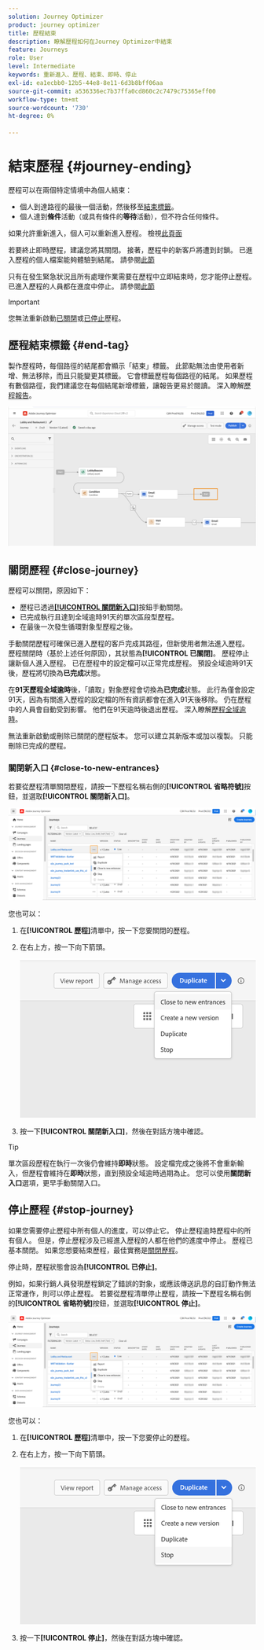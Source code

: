 ```yaml
---
solution: Journey Optimizer
product: journey optimizer
title: 歷程結束
description: 瞭解歷程如何在Journey Optimizer中結束
feature: Journeys
role: User
level: Intermediate
keywords: 重新進入、歷程、結束、即時、停止
exl-id: ea1ecbb0-12b5-44e8-8e11-6d3b8bff06aa
source-git-commit: a536336ec7b37ffa0cd860c2c7479c75365eff00
workflow-type: tm+mt
source-wordcount: '730'
ht-degree: 0%

---
```


# 結束歷程 {#journey-ending}

歷程可以在兩個特定情境中為個人結束：

* 個人到達路徑的最後一個活動，然後移至[結束標籤](#end-tag)。
* 個人達到&#x200B;**條件**&#x200B;活動（或具有條件的&#x200B;**等待**&#x200B;活動），但不符合任何條件。

如果允許重新進入，個人可以重新進入歷程。 檢視[此頁面](../building-journeys/journey-properties.md#entrance)

若要終止即時歷程，建議您將其關閉。 接著，歷程中的新客戶將遭到封鎖。 已進入歷程的個人檔案能夠體驗到結尾。 請參閱[此節](#close-journey)

只有在發生緊急狀況且所有處理作業需要在歷程中立即結束時，您才能停止歷程。 已進入歷程的人員都在進度中停止。 請參閱[此節](../building-journeys/journey.md#stop-journey)

>[!IMPORTANT]
>
>您無法重新啟動[已關閉](#close-journey)或[已停止](#stop-journey)歷程。


## 歷程結束標籤 {#end-tag}

製作歷程時，每個路徑的結尾都會顯示「結束」標籤。 此節點無法由使用者新增、無法移除，而且只能變更其標籤。 它會標籤歷程每個路徑的結尾。 如果歷程有數個路徑，我們建議您在每個結尾新增標籤，讓報告更易於閱讀。 深入瞭解[歷程報告](../reports/live-report.md)。

![](assets/journey-end.png)

## 關閉歷程 {#close-journey}

歷程可以關閉，原因如下：

* 歷程已透過[**[!UICONTROL 關閉新入口]**](#close-to-new-entrances)按鈕手動關閉。
* 已完成執行且達到全域逾時91天的單次區段型歷程。
* 在最後一次發生循環對象型歷程之後。

手動關閉歷程可確保已進入歷程的客戶完成其路徑，但新使用者無法進入歷程。 歷程關閉時（基於上述任何原因），其狀態為&#x200B;**[!UICONTROL 已關閉]**。 歷程停止讓新個人進入歷程。 已在歷程中的設定檔可以正常完成歷程。 預設全域逾時91天後，歷程將切換為&#x200B;**已完成**&#x200B;狀態。

在&#x200B;**91天歷程全域逾時**&#x200B;後，「讀取」對象歷程會切換為&#x200B;**已完成**&#x200B;狀態。 此行為僅會設定91天，因為有關進入歷程的設定檔的所有資訊都會在進入91天後移除。 仍在歷程中的人員會自動受到影響。 他們在91天逾時後退出歷程。  深入瞭解[歷程全域逾時](../building-journeys/journey-properties.md#global_timeout)。

無法重新啟動或刪除已關閉的歷程版本。 您可以建立其新版本或加以複製。 只能刪除已完成的歷程。

### 關閉新入口 {#close-to-new-entrances}

若要從歷程清單關閉歷程，請按一下歷程名稱右側的&#x200B;**[!UICONTROL 省略符號]**&#x200B;按鈕，並選取&#x200B;**[!UICONTROL 關閉新入口]**。

![](assets/journey-finish-quick-action.png)

您也可以：

1. 在&#x200B;**[!UICONTROL 歷程]**&#x200B;清單中，按一下您要關閉的歷程。
1. 在右上方，按一下向下箭頭。

   ![](assets/finish_drop_down_list.png)

1. 按一下&#x200B;**[!UICONTROL 關閉新入口]**，然後在對話方塊中確認。

>[!TIP]
>
>單次區段歷程在執行一次後仍會維持&#x200B;**即時**&#x200B;狀態。 設定檔完成之後將不會重新輸入，但歷程會維持在&#x200B;**即時**&#x200B;狀態，直到預設全域逾時過期為止。 您可以使用&#x200B;**關閉新入口**&#x200B;選項，更早手動關閉入口。


## 停止歷程 {#stop-journey}

如果您需要停止歷程中所有個人的進度，可以停止它。 停止歷程逾時歷程中的所有個人。 但是，停止歷程涉及已經進入歷程的人都在他們的進度中停止。 歷程已基本關閉。 如果您想要結束歷程，最佳實務是[關閉歷程](#close-journey)。

停止時，歷程狀態會設為&#x200B;**[!UICONTROL 已停止]**。

例如，如果行銷人員發現歷程鎖定了錯誤的對象，或應該傳送訊息的自訂動作無法正常運作，則可以停止歷程。 若要從歷程清單停止歷程，請按一下歷程名稱右側的&#x200B;**[!UICONTROL 省略符號]**&#x200B;按鈕，並選取&#x200B;**[!UICONTROL 停止]**。

![](assets/journey-finish-quick-action.png)

您也可以：

1. 在&#x200B;**[!UICONTROL 歷程]**&#x200B;清單中，按一下您要停止的歷程。
1. 在右上方，按一下向下箭頭。

   ![](assets/finish_drop_down_list2.png)

1. 按一下&#x200B;**[!UICONTROL 停止]**，然後在對話方塊中確認。
